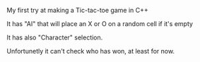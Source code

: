 My first try at making a Tic-tac-toe game in C++

It has "AI" that will place an X or O on a random cell if it's empty

It has also "Character" selection.

Unfortunetly it can't check who has won, at least for now.
